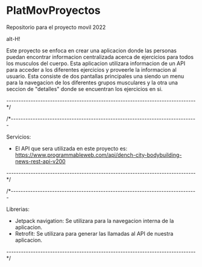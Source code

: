 # PlatMovProyectos
Repositorio  para el proyecto movil 2022


alt-H!

Este proyecto se enfoca en crear una aplicacion donde las personas puedan 
encontrar informacion centralizada acerca de ejercicios para todos los musculos 
del cuerpo. Esta aplicacion utilizara informacion de un API para acceder a los
diferentes ejercicios y proveerle la informacion al usuario. Esta consiste de 
dos pantallas principales una siendo un menu para la navegacion de los diferentes
grupos musculares y la otra una seccion de "detalles" donde se encuentran los 
ejercicios en si.

------------------------------------------------------------------------------*/


/*-----------------------------------------------------------------------------

Servicios: 

- El API que sera utilizada en este proyecto es: 
https://www.programmableweb.com/api/dench-city-bodybuilding-news-rest-api-v200


------------------------------------------------------------------------------*/


/*-----------------------------------------------------------------------------

Librerias: 

- Jetpack navigation: Se utilizara para la navegacion interna de la aplicacion.
- Retrofit: Se utilizara para generar las llamadas al API de nuestra aplicacion.

------------------------------------------------------------------------------*/
